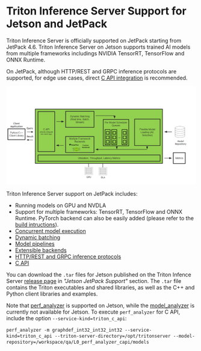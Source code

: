 <!--
# Copyright 2021, NVIDIA CORPORATION & AFFILIATES. All rights reserved.
#
# Redistribution and use in source and binary forms, with or without
# modification, are permitted provided that the following conditions
# are met:
#  * Redistributions of source code must retain the above copyright
#    notice, this list of conditions and the following disclaimer.
#  * Redistributions in binary form must reproduce the above copyright
#    notice, this list of conditions and the following disclaimer in the
#    documentation and/or other materials provided with the distribution.
#  * Neither the name of NVIDIA CORPORATION nor the names of its
#    contributors may be used to endorse or promote products derived
#    from this software without specific prior written permission.
#
# THIS SOFTWARE IS PROVIDED BY THE COPYRIGHT HOLDERS ``AS IS'' AND ANY
# EXPRESS OR IMPLIED WARRANTIES, INCLUDING, BUT NOT LIMITED TO, THE
# IMPLIED WARRANTIES OF MERCHANTABILITY AND FITNESS FOR A PARTICULAR
# PURPOSE ARE DISCLAIMED.  IN NO EVENT SHALL THE COPYRIGHT OWNER OR
# CONTRIBUTORS BE LIABLE FOR ANY DIRECT, INDIRECT, INCIDENTAL, SPECIAL,
# EXEMPLARY, OR CONSEQUENTIAL DAMAGES (INCLUDING, BUT NOT LIMITED TO,
# PROCUREMENT OF SUBSTITUTE GOODS OR SERVICES; LOSS OF USE, DATA, OR
# PROFITS; OR BUSINESS INTERRUPTION) HOWEVER CAUSED AND ON ANY THEORY
# OF LIABILITY, WHETHER IN CONTRACT, STRICT LIABILITY, OR TORT
# (INCLUDING NEGLIGENCE OR OTHERWISE) ARISING IN ANY WAY OUT OF THE USE
# OF THIS SOFTWARE, EVEN IF ADVISED OF THE POSSIBILITY OF SUCH DAMAGE.
-->

# Triton Inference Server Support for Jetson and JetPack

Triton Inference Server is officially supported on JetPack starting from JetPack 4.6. Triton Inference Server on Jetson supports trained AI models from multiple frameworks includings NVIDIA TensorRT, TensorFlow and ONNX Runtime.

On JetPack, although HTTP/REST and GRPC inference protocols are supported, for edge use cases, direct [C API integration](https://github.com/triton-inference-server/server/blob/main/docs/inference_protocols.md#c-api) is recommended.

![Triton on Jetson Diagram](images/triton_on_jetson.png)

Triton Inference Server support on JetPack includes:

* Running models on GPU and NVDLA
* Support for multiple frameworks: TensorRT, TensorFlow and ONNX Runtime. PyTorch backend can also be easily added (please refer to the [build intructions](https://github.com/triton-inference-server/pytorch_backend)).
* [Concurrent model execution](docs/architecture.md#concurrent-model-execution)
* [Dynamic batching](docs/architecture.md#models-and-schedulers)
* [Model pipelines](docs/architecture.md#ensemble-models)
* [Extensible backends](https://github.com/triton-inference-server/backend)
* [HTTP/REST and GRPC inference protocols](docs/inference_protocols.md)
* [C API](docs/inference_protocols.md#c-api)

You can download the `.tar` files for Jetson published on the Triton Infence Server [release page](https://github.com/triton-inference-server/server/releases/) in _"Jetson JetPack Support"_ section. The `.tar` file contains the Triton executables and shared libraries, as well as the C++ and Python client libraries and examples.

Note that [perf_analyzer](perf_analyzer.md) is supported on Jetson, while the [model_analyzer](model_analyzer.md) is currently not available for Jetson. To execute `perf_analyzer` for C API, include the option `--service-kind=triton_c_api`: 

```shell
perf_analyzer -m graphdef_int32_int32_int32 --service-kind=triton_c_api --triton-server-directory=/opt/tritonserver --model-repository=/workspace/qa/L0_perf_analyzer_capi/models
``` 


